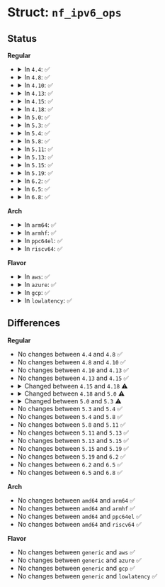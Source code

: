 # Struct: <code>nf_ipv6_ops</code>

## Status
<b>Regular</b>
<ul>
<li>
<details>
<summary>In <code>4.4</code>: ✅</summary>

```c
struct nf_ipv6_ops {
    int (*chk_addr)(struct net *, const struct in6_addr *, const struct net_device *, int);
    void (*route_input)(struct sk_buff *);
    int (*fragment)(struct net *, struct sock *, struct sk_buff *, int(*)(struct net *, struct sock *, struct sk_buff *));
};
```
</details>
</li>
<li>
<details>
<summary>In <code>4.8</code>: ✅</summary>

```c
struct nf_ipv6_ops {
    int (*chk_addr)(struct net *, const struct in6_addr *, const struct net_device *, int);
    void (*route_input)(struct sk_buff *);
    int (*fragment)(struct net *, struct sock *, struct sk_buff *, int(*)(struct net *, struct sock *, struct sk_buff *));
};
```
</details>
</li>
<li>
<details>
<summary>In <code>4.10</code>: ✅</summary>

```c
struct nf_ipv6_ops {
    int (*chk_addr)(struct net *, const struct in6_addr *, const struct net_device *, int);
    void (*route_input)(struct sk_buff *);
    int (*fragment)(struct net *, struct sock *, struct sk_buff *, int(*)(struct net *, struct sock *, struct sk_buff *));
};
```
</details>
</li>
<li>
<details>
<summary>In <code>4.13</code>: ✅</summary>

```c
struct nf_ipv6_ops {
    int (*chk_addr)(struct net *, const struct in6_addr *, const struct net_device *, int);
    void (*route_input)(struct sk_buff *);
    int (*fragment)(struct net *, struct sock *, struct sk_buff *, int(*)(struct net *, struct sock *, struct sk_buff *));
};
```
</details>
</li>
<li>
<details>
<summary>In <code>4.15</code>: ✅</summary>

```c
struct nf_ipv6_ops {
    int (*chk_addr)(struct net *, const struct in6_addr *, const struct net_device *, int);
    void (*route_input)(struct sk_buff *);
    int (*fragment)(struct net *, struct sock *, struct sk_buff *, int(*)(struct net *, struct sock *, struct sk_buff *));
};
```
</details>
</li>
<li>
<details>
<summary>In <code>4.18</code>: ✅</summary>

```c
struct nf_ipv6_ops {
    int (*chk_addr)(struct net *, const struct in6_addr *, const struct net_device *, int);
    void (*route_input)(struct sk_buff *);
    int (*fragment)(struct net *, struct sock *, struct sk_buff *, int(*)(struct net *, struct sock *, struct sk_buff *));
    __sum16 (*checksum)(struct sk_buff *, unsigned int, unsigned int, u_int8_t);
    __sum16 (*checksum_partial)(struct sk_buff *, unsigned int, unsigned int, unsigned int, u_int8_t);
    int (*route)(struct net *, struct dst_entry **, struct flowi *, bool);
    int (*reroute)(struct sk_buff *, const struct nf_queue_entry *);
};
```
</details>
</li>
<li>
<details>
<summary>In <code>5.0</code>: ✅</summary>

```c
struct nf_ipv6_ops {
    int (*chk_addr)(struct net *, const struct in6_addr *, const struct net_device *, int);
    void (*route_input)(struct sk_buff *);
    int (*fragment)(struct net *, struct sock *, struct sk_buff *, int(*)(struct net *, struct sock *, struct sk_buff *));
    int (*route)(struct net *, struct dst_entry **, struct flowi *, bool);
    int (*reroute)(struct sk_buff *, const struct nf_queue_entry *);
};
```
</details>
</li>
<li>
<details>
<summary>In <code>5.3</code>: ✅</summary>

```c
struct nf_ipv6_ops {
    void (*route_input)(struct sk_buff *);
    int (*fragment)(struct net *, struct sock *, struct sk_buff *, int(*)(struct net *, struct sock *, struct sk_buff *));
    int (*reroute)(struct sk_buff *, const struct nf_queue_entry *);
};
```
</details>
</li>
<li>
<details>
<summary>In <code>5.4</code>: ✅</summary>

```c
struct nf_ipv6_ops {
    void (*route_input)(struct sk_buff *);
    int (*fragment)(struct net *, struct sock *, struct sk_buff *, int(*)(struct net *, struct sock *, struct sk_buff *));
    int (*reroute)(struct sk_buff *, const struct nf_queue_entry *);
};
```
</details>
</li>
<li>
<details>
<summary>In <code>5.8</code>: ✅</summary>

```c
struct nf_ipv6_ops {
    void (*route_input)(struct sk_buff *);
    int (*fragment)(struct net *, struct sock *, struct sk_buff *, int(*)(struct net *, struct sock *, struct sk_buff *));
    int (*reroute)(struct sk_buff *, const struct nf_queue_entry *);
};
```
</details>
</li>
<li>
<details>
<summary>In <code>5.11</code>: ✅</summary>

```c
struct nf_ipv6_ops {
    void (*route_input)(struct sk_buff *);
    int (*fragment)(struct net *, struct sock *, struct sk_buff *, int(*)(struct net *, struct sock *, struct sk_buff *));
    int (*reroute)(struct sk_buff *, const struct nf_queue_entry *);
};
```
</details>
</li>
<li>
<details>
<summary>In <code>5.13</code>: ✅</summary>

```c
struct nf_ipv6_ops {
    void (*route_input)(struct sk_buff *);
    int (*fragment)(struct net *, struct sock *, struct sk_buff *, int(*)(struct net *, struct sock *, struct sk_buff *));
    int (*reroute)(struct sk_buff *, const struct nf_queue_entry *);
};
```
</details>
</li>
<li>
<details>
<summary>In <code>5.15</code>: ✅</summary>

```c
struct nf_ipv6_ops {
    void (*route_input)(struct sk_buff *);
    int (*fragment)(struct net *, struct sock *, struct sk_buff *, int(*)(struct net *, struct sock *, struct sk_buff *));
    int (*reroute)(struct sk_buff *, const struct nf_queue_entry *);
};
```
</details>
</li>
<li>
<details>
<summary>In <code>5.19</code>: ✅</summary>

```c
struct nf_ipv6_ops {
    void (*route_input)(struct sk_buff *);
    int (*fragment)(struct net *, struct sock *, struct sk_buff *, int(*)(struct net *, struct sock *, struct sk_buff *));
    int (*reroute)(struct sk_buff *, const struct nf_queue_entry *);
};
```
</details>
</li>
<li>
<details>
<summary>In <code>6.2</code>: ✅</summary>

```c
struct nf_ipv6_ops {
    void (*route_input)(struct sk_buff *);
    int (*fragment)(struct net *, struct sock *, struct sk_buff *, int(*)(struct net *, struct sock *, struct sk_buff *));
    int (*reroute)(struct sk_buff *, const struct nf_queue_entry *);
};
```
</details>
</li>
<li>
<details>
<summary>In <code>6.5</code>: ✅</summary>

```c
struct nf_ipv6_ops {
    void (*route_input)(struct sk_buff *);
    int (*fragment)(struct net *, struct sock *, struct sk_buff *, int(*)(struct net *, struct sock *, struct sk_buff *));
    int (*reroute)(struct sk_buff *, const struct nf_queue_entry *);
};
```
</details>
</li>
<li>
<details>
<summary>In <code>6.8</code>: ✅</summary>

```c
struct nf_ipv6_ops {
    void (*route_input)(struct sk_buff *);
    int (*fragment)(struct net *, struct sock *, struct sk_buff *, int(*)(struct net *, struct sock *, struct sk_buff *));
    int (*reroute)(struct sk_buff *, const struct nf_queue_entry *);
};
```
</details>
</li>
</ul>
<b>Arch</b>
<ul>
<li>
<details>
<summary>In <code>arm64</code>: ✅</summary>

```c
struct nf_ipv6_ops {
    void (*route_input)(struct sk_buff *);
    int (*fragment)(struct net *, struct sock *, struct sk_buff *, int(*)(struct net *, struct sock *, struct sk_buff *));
    int (*reroute)(struct sk_buff *, const struct nf_queue_entry *);
};
```
</details>
</li>
<li>
<details>
<summary>In <code>armhf</code>: ✅</summary>

```c
struct nf_ipv6_ops {
    void (*route_input)(struct sk_buff *);
    int (*fragment)(struct net *, struct sock *, struct sk_buff *, int(*)(struct net *, struct sock *, struct sk_buff *));
    int (*reroute)(struct sk_buff *, const struct nf_queue_entry *);
};
```
</details>
</li>
<li>
<details>
<summary>In <code>ppc64el</code>: ✅</summary>

```c
struct nf_ipv6_ops {
    void (*route_input)(struct sk_buff *);
    int (*fragment)(struct net *, struct sock *, struct sk_buff *, int(*)(struct net *, struct sock *, struct sk_buff *));
    int (*reroute)(struct sk_buff *, const struct nf_queue_entry *);
};
```
</details>
</li>
<li>
<details>
<summary>In <code>riscv64</code>: ✅</summary>

```c
struct nf_ipv6_ops {
    void (*route_input)(struct sk_buff *);
    int (*fragment)(struct net *, struct sock *, struct sk_buff *, int(*)(struct net *, struct sock *, struct sk_buff *));
    int (*reroute)(struct sk_buff *, const struct nf_queue_entry *);
};
```
</details>
</li>
</ul>
<b>Flavor</b>
<ul>
<li>
<details>
<summary>In <code>aws</code>: ✅</summary>

```c
struct nf_ipv6_ops {
    void (*route_input)(struct sk_buff *);
    int (*fragment)(struct net *, struct sock *, struct sk_buff *, int(*)(struct net *, struct sock *, struct sk_buff *));
    int (*reroute)(struct sk_buff *, const struct nf_queue_entry *);
};
```
</details>
</li>
<li>
<details>
<summary>In <code>azure</code>: ✅</summary>

```c
struct nf_ipv6_ops {
    void (*route_input)(struct sk_buff *);
    int (*fragment)(struct net *, struct sock *, struct sk_buff *, int(*)(struct net *, struct sock *, struct sk_buff *));
    int (*reroute)(struct sk_buff *, const struct nf_queue_entry *);
};
```
</details>
</li>
<li>
<details>
<summary>In <code>gcp</code>: ✅</summary>

```c
struct nf_ipv6_ops {
    void (*route_input)(struct sk_buff *);
    int (*fragment)(struct net *, struct sock *, struct sk_buff *, int(*)(struct net *, struct sock *, struct sk_buff *));
    int (*reroute)(struct sk_buff *, const struct nf_queue_entry *);
};
```
</details>
</li>
<li>
<details>
<summary>In <code>lowlatency</code>: ✅</summary>

```c
struct nf_ipv6_ops {
    void (*route_input)(struct sk_buff *);
    int (*fragment)(struct net *, struct sock *, struct sk_buff *, int(*)(struct net *, struct sock *, struct sk_buff *));
    int (*reroute)(struct sk_buff *, const struct nf_queue_entry *);
};
```
</details>
</li>
</ul>

## Differences
<b>Regular</b>
<ul>
<li>
No changes between <code>4.4</code> and <code>4.8</code> ✅
</li>
<li>
No changes between <code>4.8</code> and <code>4.10</code> ✅
</li>
<li>
No changes between <code>4.10</code> and <code>4.13</code> ✅
</li>
<li>
No changes between <code>4.13</code> and <code>4.15</code> ✅
</li>
<li>
<details>
<summary>Changed between <code>4.15</code> and <code>4.18</code> ⚠️</summary>
<ul>
<li>
<b>Field added. </b>
<code>__sum16 (*checksum)(struct sk_buff *, unsigned int, unsigned int, u_int8_t)</code>
</li>
<li>
<b>Field added. </b>
<code>__sum16 (*checksum_partial)(struct sk_buff *, unsigned int, unsigned int, unsigned int, u_int8_t)</code>
</li>
<li>
<b>Field added. </b>
<code>int (*route)(struct net *, struct dst_entry **, struct flowi *, bool)</code>
</li>
<li>
<b>Field added. </b>
<code>int (*reroute)(struct sk_buff *, const struct nf_queue_entry *)</code>
</li>
</ul>
</details>
</li>
<li>
<details>
<summary>Changed between <code>4.18</code> and <code>5.0</code> ⚠️</summary>
<ul>
<li>
<b>Field removed. </b>
<code>__sum16 (*checksum)(struct sk_buff *, unsigned int, unsigned int, u_int8_t)</code>
</li>
<li>
<b>Field removed. </b>
<code>__sum16 (*checksum_partial)(struct sk_buff *, unsigned int, unsigned int, unsigned int, u_int8_t)</code>
</li>
</ul>
</details>
</li>
<li>
<details>
<summary>Changed between <code>5.0</code> and <code>5.3</code> ⚠️</summary>
<ul>
<li>
<b>Field removed. </b>
<code>int (*chk_addr)(struct net *, const struct in6_addr *, const struct net_device *, int)</code>
</li>
<li>
<b>Field removed. </b>
<code>int (*route)(struct net *, struct dst_entry **, struct flowi *, bool)</code>
</li>
</ul>
</details>
</li>
<li>
No changes between <code>5.3</code> and <code>5.4</code> ✅
</li>
<li>
No changes between <code>5.4</code> and <code>5.8</code> ✅
</li>
<li>
No changes between <code>5.8</code> and <code>5.11</code> ✅
</li>
<li>
No changes between <code>5.11</code> and <code>5.13</code> ✅
</li>
<li>
No changes between <code>5.13</code> and <code>5.15</code> ✅
</li>
<li>
No changes between <code>5.15</code> and <code>5.19</code> ✅
</li>
<li>
No changes between <code>5.19</code> and <code>6.2</code> ✅
</li>
<li>
No changes between <code>6.2</code> and <code>6.5</code> ✅
</li>
<li>
No changes between <code>6.5</code> and <code>6.8</code> ✅
</li>
</ul>
<b>Arch</b>
<ul>
<li>
No changes between <code>amd64</code> and <code>arm64</code> ✅
</li>
<li>
No changes between <code>amd64</code> and <code>armhf</code> ✅
</li>
<li>
No changes between <code>amd64</code> and <code>ppc64el</code> ✅
</li>
<li>
No changes between <code>amd64</code> and <code>riscv64</code> ✅
</li>
</ul>
<b>Flavor</b>
<ul>
<li>
No changes between <code>generic</code> and <code>aws</code> ✅
</li>
<li>
No changes between <code>generic</code> and <code>azure</code> ✅
</li>
<li>
No changes between <code>generic</code> and <code>gcp</code> ✅
</li>
<li>
No changes between <code>generic</code> and <code>lowlatency</code> ✅
</li>
</ul>
